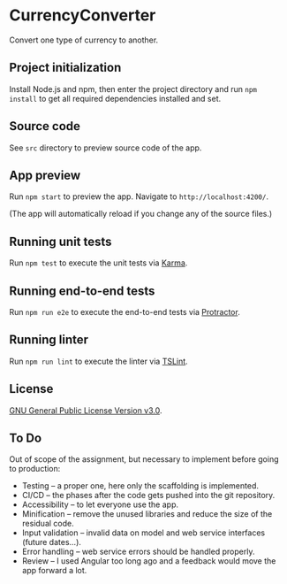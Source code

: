# CurrencyConverter

Convert one type of currency to another.

## Project initialization

Install Node.js and npm, then enter the project directory and run `npm install` to get all required dependencies installed and set.

## Source code

See `src` directory to preview source code of the app.

## App preview

Run `npm start` to preview the app. Navigate to `http://localhost:4200/`.

(The app will automatically reload if you change any of the source files.)

## Running unit tests

Run `npm test` to execute the unit tests via [Karma](https://karma-runner.github.io).

## Running end-to-end tests

Run `npm run e2e` to execute the end-to-end tests via [Protractor](http://www.protractortest.org/).

## Running linter

Run `npm run lint` to execute the linter via [TSLint](https://palantir.github.io/tslint/).

## License

[GNU General Public License Version v3.0](https://github.com/zomp/currency-converter/blob/master/LICENSE).

## To Do

Out of scope of the assignment, but necessary to implement before going to production:
* Testing – a proper one, here only the scaffolding is implemented.
* CI/CD – the phases after the code gets pushed into the git repository.
* Accessibility – to let everyone use the app.
* Minification – remove the unused libraries and reduce the size of the residual code.
* Input validation – invalid data on model and web service interfaces (future dates...).
* Error handling – web service errors should be handled properly.
* Review – I used Angular too long ago and a feedback would move the app forward a lot.
